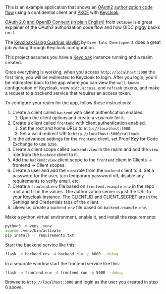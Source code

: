 This is an example application that shows an [OAuth2](https://datatracker.ietf.org/doc/html/rfc6749) [authorization code flow](https://datatracker.ietf.org/doc/html/rfc6749#section-4.1) using a confidential client and
[PKCE](https://datatracker.ietf.org/doc/html/rfc7636) with [Keycloak](https://www.keycloak.org/).

[OAuth 2.0 and OpenID Connect (in plain English)](https://www.youtube.com/watch?v=996OiexHze0&ab_channel=OktaDev) from `OktaDev` is a great explainer of the OAuth2 authorization
code flow and how OIDC piggy backs on it.

The [Keycloak Using Quarkus playlist](https://youtube.com/playlist?list=PLHXvj3cRjbzsVyj6Pxfu4uRE1PtWa2CIw&feature=shared) by `Dive Into Development` does a great job walking through Keycloak configuration.

This project assumes you have a [Keycloak](https://www.keycloak.org/) instance running and a realm created.

Once everything is working, when you access `http://localhost:5000` the first time, you will be redirected to
Keycloak to login.  After you login, you'll be redirected back to the app where you can view the `well-known`
configuration of Keycloak, view `oidc`, `access`, and `refresh` tokens, and make a request to a backend
service that requires an access token.

To configure your realm for the app, follow these instructions:

1. Create a client called `backend` with client authentication enabled.
   1. Open the client options and create a `view` role for it.
2. Create a client called `frontend` with client authentication enabled.
   1. Set the root and home URLs to `http://localhost:5000`.
   2. Set a valid redirect URI to `http://localhost:5000/callback`
3. In the advanced settings for the `frontend` client, set Proof Key for Code Exchange to use `S256`.
4. Create a client scope called `backend:view` in the realm and add the `view` role from the `backend` client to
   it.
5. Add the `backend:view` client scope to the `frontend` client in Clients -> frontend -> Client scopes.
6. Create a user and add the `view` role from the `backend` client to it.  Set a password for the user, turn
   temporary password off, disable any requirements to verify email, etc.
7. Create a `frontend.env` file based on `frontend.example.env` in the repo root and fill in the values.  The
   authorization server is just the URL to your Keycloak instance.  The CLIENT_ID and CLIENT_SECRET are in the
   Settings and Credentials tabs of the client.
8. Likewise, create a `backend.env` file based on `backend.example.env`.

Make a python virtual environment, enable it, and install the requirements:
```bash
python3 -m venv .venv
source .venv/bin/activate
pip install -r requirements.txt
```

Start the backend service like this:
```bash
flask -e backend.env -A backend run -p 6000 --debug
```

In a separate window start the frontend service like this:
```bash
flask -e frontend.env -A frontend run -p 5000 --debug
```

Browse to `http://localhost:5000` and login as the user you created in step 6 above.
